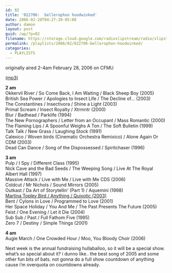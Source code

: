 ```yaml
---
id: 82
title: '022706:  bellerophon hoodwinked'
date: 2006-02-28T04:27:20-05:00
author: damon
layout: post
guid: /wp/?p=82
filename: https://storage.cloud.google.com/radioslipstream/radio/slipstream022706.mp3
permalink: /playlists/2006/02/022706-bellerophon-hoodwinked/
categories:
  - PLAYLISTS
---
```

originally aired 2-4am February 28, 2006 on CFMU

[(mp3)](https://storage.cloud.google.com/radioslipstream/radio/slipstream022706.mp3)

**2 am**  
Okkervil River / So Come Back, I Am Waiting / Black Sheep Boy (2005)  
British Sea Power / Apologies to Insect Life / The Decline of… (2003)  
The Constantines / Insectivora / Shine a Light (2003)  
Primal Scream / Insect Royalty / Xtrmntr (2000)  
Blur / Badhead / Parklife (1994)  
The New Pornographers / Letter from an Occupant / Mass Romantic (2000)  
The Flaming Lips / A Spoonful Weighs A Ton / The Soft Bulletin (1999)  
Talk Talk / New Grass / Laughing Stock (1991)  
Calexico / Woven birds (Cinematic Orchestra Remixico) / Alone Again Or CDM (2003)  
Dead Can Dance / Song of the Dispossessed / Spiritchaser (1996)

**3 am**  
Pulp / I Spy / Different Class (1995)  
Nick Cave and the Bad Seeds / The Weeping Song / Live At The Royal Albert Hall (1997)  
Massive Attack / Live with Me / Live with Me CDS (2006)  
Coldcut / Mr Nichols / Sound Mirrors (2005)  
Outkast / Da Art of Storytellin’ (Part 1) / Aquemini (1998)  
[Martina Topley Bird / Anything / Quixotic (2003)](/2004/08/10/anything/)  
Bent / Cylons in Love / Programmed to Love (2001)  
Her Space Holiday / You And Me / The Past Presents The Future (2005)  
Feist / One Evening / Let it Die (2004)  
Sub Sub / Past / Full Fathom Five (1995)  
Zero 7 / Destiny / Simple Things (2001)

**4 am**  
Augie March / One Crowded Hour / Moo, You Bloody Choir (2006)

Next week is the annual fundraising hullaballoo, so it will be a special show. what’s so special about it? i dunno like.. the best song of 2005 and some other fun bits of bats. not gonna do a full show countdown of anything cause i’m overquota on countdowns already.